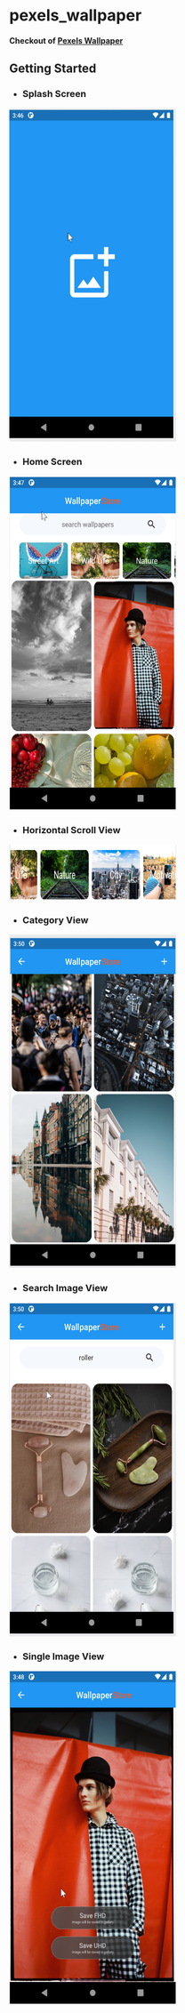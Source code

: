 # pexels_wallpaper

#### Checkout of [Pexels Wallpaper](https://www.pexels.com/)
## Getting Started

- ### Splash Screen
<img src="splashscreen.png" height="600" width="300" max-width="70%">

- ### Home Screen
<img src="homescreen.png" height="600" width="300" max-width="70%">

- ### Horizontal Scroll View
<img src="scrollview.png" height="100" width="300" max-width="70%">

- ### Category View
<img src="categoryview.png" height="600" width="300" max-width="70%">

- ### Search Image View
<img src="searchimageview.png" height="600" width="300" max-width="70%">

- ### Single Image View
<img src="imageview.png" height="600" width="300" max-width="70%">

